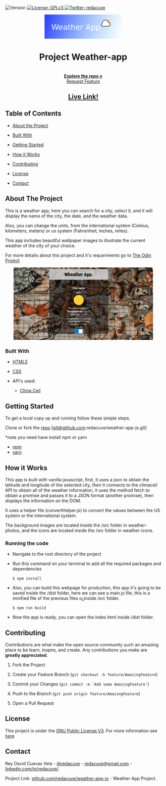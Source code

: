 <!-- Badges -->
<p>
  <img alt="Version" src="https://img.shields.io/badge/version-0.2-blue.svg?cacheSeconds=2592000" />
  <a href="#" target="_blank">
    <img alt="License: GPLv3 " src="https://img.shields.io/badge/License-GPL-yellow.svg" />
  </a>
  <a href="https://twitter.com/redacuve" target="_blank">
    <img alt="Twitter: redacuve " src="https://img.shields.io/twitter/follow/redacuve.svg?style=social" />
  </a>
</p>


<!-- Project Header -->
  <p align="center">
    <img src="weather.png" width="250">
  <br>
  <h1 align="center">Project Weather-app</h1>
  <p align="center">
  <br>
   <a href="https://github.com/redacuve/weather-app-js"><strong>Explore the repo »</strong></a>
  <br>
    <a href="https://github.com/redacuve/weather-app-js/issues">Request Feature</a>
  </p>
  <h2 align="center"><a href="https://raw.githack.com/redacuve/weather-app-js/master/dist/index.html"><strong>Live Link!</strong></a></h2>

<!-- TABLE OF CONTENTS -->

## Table of Contents

* [About the Project](#about-the-project)

* [Built With](#built-with)

* [Getting Started](#getting-started)

* [How it Works](#how-it-works)

* [Contributing](#contributing)

* [License](#license)

* [Contact](#contact)

<!-- ABOUT THE PROJECT -->

## About The Project

This is a weather app, here you can search for a city, select it, and it will display the name of the city, the date, and the weather data.

Also, you can change the units, from the international system (Celsius, kilometers, meters) or us system (Fahrenheit, inches, miles).

This app includes beautiful wallpaper images to illustrate the current weather of the city of your choice.

For more details about this project and it's requeriments go to <a href="https://www.theodinproject.com/courses/javascript/lessons/weather-app"> The Odin Project</a>

<p align="center">
  <img src="weather.gif" width="450">
</p>


### Built With

* [HTML5](https://developer.mozilla.org/es/docs/HTML/HTML5)

* [CSS](https://developer.mozilla.org/es/docs/Web/CSS)

* API's used:
    * [Clima Ceil](https://developer.climacell.co/v3/docs)

<!-- GETTING STARTED -->

## Getting Started

To get a local copy up and running follow these simple steps.

Clone or fork the <a href="https://github.com/redacuve/weather-app-js">repo</a> [git@github.com:redacuve/weather-app-js.git]

*note you need have install npm or yarn
* [npm](https://www.npmjs.com/get-npm)
* [yarn](https://classic.yarnpkg.com/en/docs/install)


<!-- HOW IT WORKS -->
## How it Works

This app is built with vanilla javascript, first, it uses a json to obtain the latitude and longitude of the selected city, then it connects to the climaceil API to obtain all of the weather information, it uses the method fetch to obtain a promise and passes it to a JSON format (another promise), then displays the information on the DOM.

It uses a helper file (convertHelper.js) to convert the values between the US system or the international system.

The background images are located inside the /src folder in weather-photos, and the icons are located inside the /src folder in weather-icons.

### Running the code

*   Navigate to the root directory of the project

*   Run this command on your terminal to add all the required packages and dependencies
    ```
    $ npm install
    ```
*   Also, you can build this webpage for production, this app it's going to be saved inside the /dist folder, here we can see a main.js file, this is a minified file of the previous files o¿inside /src folder.
    ```
    $ npm run build
    ```
*   Now the app is ready, you can open the index.html inside /dist folder.


<!-- CONTRIBUTING -->

## Contributing

Contributions are what make the open source community such an amazing place to be learn, inspire, and create. Any contributions you make are **greatly appreciated**.

1. Fork the Project

2. Create your Feature Branch (`git checkout -b feature/AmazingFeature`)

3. Commit your Changes (`git commit -m 'Add some AmazingFeature'`)

4. Push to the Branch (`git push origin feature/AmazingFeature`)

5. Open a Pull Request

<!-- LICENSE -->

## License

This project is under the <a href="https://www.gnu.org/licenses/gpl-3.0.html">GNU Public License V3</a>. For more information see <a href="https://github.com/redacuve/weather-app-js/blob/master/LICENSE">here</a>

<!-- CONTACT -->

## Contact

Rey David Cuevas Vela - [@redacuve](https://twitter.com/redacuve) - [redacuve@gmail.com](mailto:redacuve@gmail.com) -[linkedin.com/in/redacuve/](https://www.linkedin.com/in/redacuve/)

Project Link: [github.com/redacuve/weather-app-js](https://github.com/redacuve/weather-app-js) - Weather App Project.

